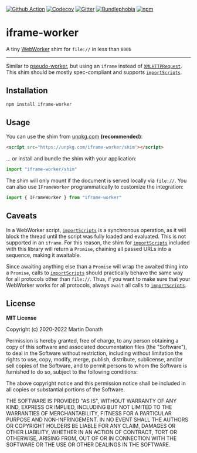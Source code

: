 [![Github Action][action-image]][action-link]
[![Codecov][codecov-image]][codecov-link]
[![Gitter][gitter-image]][gitter-link]
[![Bundlephobia][bundle-image]][bundle-link]
[![npm][npm-image]][npm-link]

  [action-image]: https://github.com/squidfunk/iframe-worker/workflows/ci/badge.svg?branch=master
  [action-link]: https://github.com/squidfunk/iframe-worker/actions
  [codecov-image]: https://img.shields.io/codecov/c/github/squidfunk/iframe-worker/master.svg
  [codecov-link]: https://codecov.io/gh/squidfunk/iframe-worker
  [gitter-image]: https://badges.gitter.im/squidfunk/iframe-worker.svg
  [gitter-link]: https://gitter.im/squidfunk/iframe-worker
  [bundle-image]: https://badgen.net/bundlephobia/minzip/iframe-worker
  [bundle-link]: https://bundlephobia.com/result?p=iframe-worker
  [npm-image]: https://img.shields.io/npm/v/iframe-worker.svg
  [npm-link]: https://npmjs.com/package/iframe-worker

# iframe-worker

A tiny [WebWorker] shim for `file://` in less than `800b`

---

Similar to [pseudo-worker], but using an `iframe` instead of
[`XMLHTTPRequest`][XMLHTTPRequest]. This shim should be mostly
spec-compliant and supports [`importScripts`][importScripts].

## Installation

``` sh
npm install iframe-worker
```

## Usage

You can use the shim from [unpkg.com](https://unpkg.com) __(recommended)__:

``` html
<script src="https://unpkg.com/iframe-worker/shim"></script>
```

... or install and bundle the shim with your application:

``` js
import "iframe-worker/shim"
```

The shim will only mount if the document is served locally via `file://`. You
can also use `IFrameWorker` programmatically to customize the integration:

``` js
import { IFrameWorker } from "iframe-worker"
```

## Caveats

In a WebWorker script, [`importScripts`][importScripts] is a synchronous
operation, as it will block the thread until the script was fully loaded and 
evaluated. This is not supported in an `iframe`. For this reason, the shim for
[`importScripts`][importScripts] included with this library will return a 
`Promise`, chaining all passed URLs into a sequence, making it awaitable. 

Since awaiting anything else than a `Promise` will wrap the awaited thing into
a `Promise`, calls to [`importScripts`][importScripts] should practically behave
the same way for all protocols other than `file://`. Thus, if you want to make
sure that your WebWorker works for all protocols, always `await` all calls to 
[`importScripts`][importScripts].

## License

**MIT License**

Copyright (c) 2020-2022 Martin Donath

Permission is hereby granted, free of charge, to any person obtaining a copy
of this software and associated documentation files (the "Software"), to
deal in the Software without restriction, including without limitation the
rights to use, copy, modify, merge, publish, distribute, sublicense, and/or
sell copies of the Software, and to permit persons to whom the Software is
furnished to do so, subject to the following conditions:

The above copyright notice and this permission notice shall be included in
all copies or substantial portions of the Software.

THE SOFTWARE IS PROVIDED "AS IS", WITHOUT WARRANTY OF ANY KIND, EXPRESS OR
IMPLIED, INCLUDING BUT NOT LIMITED TO THE WARRANTIES OF MERCHANTABILITY,
FITNESS FOR A PARTICULAR PURPOSE AND NON-INFRINGEMENT. IN NO EVENT SHALL THE
AUTHORS OR COPYRIGHT HOLDERS BE LIABLE FOR ANY CLAIM, DAMAGES OR OTHER
LIABILITY, WHETHER IN AN ACTION OF CONTRACT, TORT OR OTHERWISE, ARISING
FROM, OUT OF OR IN CONNECTION WITH THE SOFTWARE OR THE USE OR OTHER DEALINGS
IN THE SOFTWARE.

  [WebWorker]: https://www.w3.org/TR/workers/
  [pseudo-worker]: https://github.com/nolanlawson/pseudo-worker
  [XMLHTTPRequest]: https://developer.mozilla.org/en-US/docs/Web/API/XMLHttpRequest
  [importScripts]: https://developer.mozilla.org/en-US/docs/Web/API/WorkerGlobalScope/importScripts
